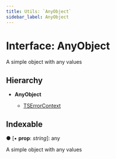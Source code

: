 ```yaml
---
title: Utils: `AnyObject`
sidebar_label: AnyObject
---
```


# Interface: AnyObject

A simple object with any values

## Hierarchy

* **AnyObject**

  * [TSErrorContext](tserrorcontext.md)

## Indexable

● \[▪ **prop**: *string*\]: any

A simple object with any values

